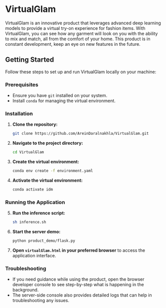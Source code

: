 # VirtualGlam

VirtualGlam is an innovative product that leverages advanced deep learning models to provide a virtual try-on experience for fashion items. With VirtualGlam, you can see how any garment will look on you with the ability to mix and match, all from the comfort of your home. This product is in constant development, keep an eye on new features in the future. 

## Getting Started

Follow these steps to set up and run VirtualGlam locally on your machine:

### Prerequisites

- Ensure you have `git` installed on your system.
- Install `conda` for managing the virtual environment.

### Installation

1. **Clone the repository:**
    ```sh
    git clone https://github.com/AreinDaralnakhla/VirtualGlam.git
    ```

2. **Navigate to the project directory:**
    ```sh
    cd VirtualGlam
    ```

3. **Create the virtual environment:**
    ```sh
    conda env create -f environment.yaml
    ```

4. **Activate the virtual environment:**
    ```sh
    conda activate idm
    ```

### Running the Application

5. **Run the inference script:**
    ```sh
    sh inference.sh
    ```

6. **Start the server demo:**
    ```sh
    python product_demo/flask.py
    ```

7. **Open `virtualGlam.html` in your preferred browser** to access the application interface.

### Troubleshooting

- If you need guidance while using the product, open the browser developer console to see step-by-step what is happening in the background.
- The server-side console also provides detailed logs that can help in troubleshooting any issues.
